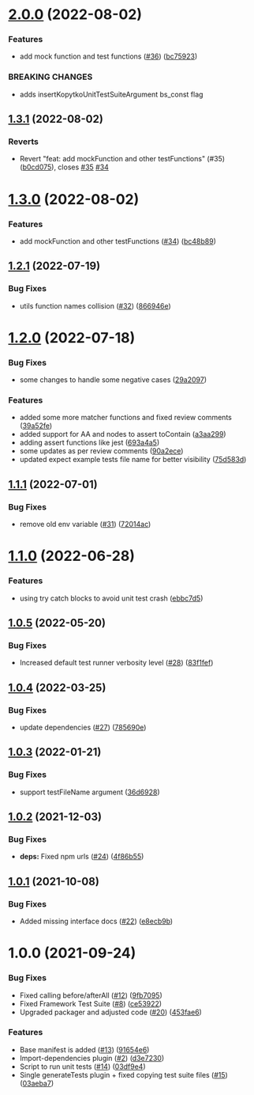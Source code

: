 # [2.0.0](https://github.com/getndazn/kopytko-unit-testing-framework/compare/v1.3.1...v2.0.0) (2022-08-02)


### Features

* add mock function and test functions ([#36](https://github.com/getndazn/kopytko-unit-testing-framework/issues/36)) ([bc75923](https://github.com/getndazn/kopytko-unit-testing-framework/commit/bc75923996f6f5b92400e81797a313595a59f337))


### BREAKING CHANGES

* adds insertKopytkoUnitTestSuiteArgument bs_const flag

## [1.3.1](https://github.com/getndazn/kopytko-unit-testing-framework/compare/v1.3.0...v1.3.1) (2022-08-02)


### Reverts

* Revert "feat: add mockFunction and other testFunctions" (#35) ([b0cd075](https://github.com/getndazn/kopytko-unit-testing-framework/commit/b0cd075f8bcc49bcf1860a4c18fb09b61571e55a)), closes [#35](https://github.com/getndazn/kopytko-unit-testing-framework/issues/35) [#34](https://github.com/getndazn/kopytko-unit-testing-framework/issues/34)

# [1.3.0](https://github.com/getndazn/kopytko-unit-testing-framework/compare/v1.2.1...v1.3.0) (2022-08-02)


### Features

* add mockFunction and other testFunctions ([#34](https://github.com/getndazn/kopytko-unit-testing-framework/issues/34)) ([bc48b89](https://github.com/getndazn/kopytko-unit-testing-framework/commit/bc48b8999724f927e02cee77949c780f3f50cfd2))

## [1.2.1](https://github.com/getndazn/kopytko-unit-testing-framework/compare/v1.2.0...v1.2.1) (2022-07-19)


### Bug Fixes

* utils function names collision ([#32](https://github.com/getndazn/kopytko-unit-testing-framework/issues/32)) ([866946e](https://github.com/getndazn/kopytko-unit-testing-framework/commit/866946e11f52bdf194971d8a73c3a3b1d3e63216))

# [1.2.0](https://github.com/getndazn/kopytko-unit-testing-framework/compare/v1.1.1...v1.2.0) (2022-07-18)


### Bug Fixes

* some changes to handle some negative cases ([29a2097](https://github.com/getndazn/kopytko-unit-testing-framework/commit/29a20976543375c7ef5fb2f1132f48c0e4225a77))


### Features

* added some more matcher functions and fixed review comments ([39a52fe](https://github.com/getndazn/kopytko-unit-testing-framework/commit/39a52fe3598d41a380234933dff6283b81370126))
* added support for AA and nodes to assert toContain ([a3aa299](https://github.com/getndazn/kopytko-unit-testing-framework/commit/a3aa299a8f6789bf1d80f78174cc480362a3b1d2))
* adding assert functions like jest ([693a4a5](https://github.com/getndazn/kopytko-unit-testing-framework/commit/693a4a547a16c275bf2d1bc26118d0a6fa105565))
* some updates as per review comments ([90a2ece](https://github.com/getndazn/kopytko-unit-testing-framework/commit/90a2ece160d6043c05d5c4c2bd2cde7b1069c4a9))
* updated expect example tests file name for better visibility ([75d583d](https://github.com/getndazn/kopytko-unit-testing-framework/commit/75d583d8668f38221f157811e24984cc860d8624))

## [1.1.1](https://github.com/getndazn/kopytko-unit-testing-framework/compare/v1.1.0...v1.1.1) (2022-07-01)


### Bug Fixes

* remove old env variable ([#31](https://github.com/getndazn/kopytko-unit-testing-framework/issues/31)) ([72014ac](https://github.com/getndazn/kopytko-unit-testing-framework/commit/72014ac7ad5d8799d1a6aab68e0c49bdbcccab4e))

# [1.1.0](https://github.com/getndazn/kopytko-unit-testing-framework/compare/v1.0.5...v1.1.0) (2022-06-28)


### Features

* using try catch blocks to avoid unit test crash ([ebbc7d5](https://github.com/getndazn/kopytko-unit-testing-framework/commit/ebbc7d58480ea4c95a55bbac598258e2cddf7049))

## [1.0.5](https://github.com/getndazn/kopytko-unit-testing-framework/compare/v1.0.4...v1.0.5) (2022-05-20)


### Bug Fixes

* Increased default test runner verbosity level ([#28](https://github.com/getndazn/kopytko-unit-testing-framework/issues/28)) ([83f1fef](https://github.com/getndazn/kopytko-unit-testing-framework/commit/83f1fefad38cb704bca5a339a599fdcd30a4154f))

## [1.0.4](https://github.com/getndazn/kopytko-unit-testing-framework/compare/v1.0.3...v1.0.4) (2022-03-25)


### Bug Fixes

* update dependencies ([#27](https://github.com/getndazn/kopytko-unit-testing-framework/issues/27)) ([785690e](https://github.com/getndazn/kopytko-unit-testing-framework/commit/785690ed409df2e2bccb09d9893741ab935896d3))

## [1.0.3](https://github.com/getndazn/kopytko-unit-testing-framework/compare/v1.0.2...v1.0.3) (2022-01-21)


### Bug Fixes

* support testFileName argument ([36d6928](https://github.com/getndazn/kopytko-unit-testing-framework/commit/36d6928e952c85fbdad04680add59c91ea7bf9a7))

## [1.0.2](https://github.com/getndazn/kopytko-unit-testing-framework/compare/v1.0.1...v1.0.2) (2021-12-03)


### Bug Fixes

* **deps:** Fixed npm urls ([#24](https://github.com/getndazn/kopytko-unit-testing-framework/issues/24)) ([4f86b55](https://github.com/getndazn/kopytko-unit-testing-framework/commit/4f86b550708c5d7da0a2656b045bf71774de9f82))

## [1.0.1](https://github.com/getndazn/kopytko-unit-testing-framework/compare/v1.0.0...v1.0.1) (2021-10-08)


### Bug Fixes

* Added missing interface docs ([#22](https://github.com/getndazn/kopytko-unit-testing-framework/issues/22)) ([e8ecb9b](https://github.com/getndazn/kopytko-unit-testing-framework/commit/e8ecb9b679392e9f15e7d2a178fe23b18424e506))

# 1.0.0 (2021-09-24)


### Bug Fixes

* Fixed calling before/afterAll ([#12](https://github.com/getndazn/kopytko-unit-testing-framework/issues/12)) ([9fb7095](https://github.com/getndazn/kopytko-unit-testing-framework/commit/9fb70954538680c09aeb7946818f2bd1e82d0ed4))
* Fixed Framework Test Suite ([#8](https://github.com/getndazn/kopytko-unit-testing-framework/issues/8)) ([ce53922](https://github.com/getndazn/kopytko-unit-testing-framework/commit/ce5392222d30c6b1ee49439c40937ab41cc3017d))
* Upgraded packager and adjusted code ([#20](https://github.com/getndazn/kopytko-unit-testing-framework/issues/20)) ([453fae6](https://github.com/getndazn/kopytko-unit-testing-framework/commit/453fae6d26ca2cb78bb67b5a8c0620ca41a747c5))


### Features

* Base manifest is added ([#13](https://github.com/getndazn/kopytko-unit-testing-framework/issues/13)) ([91654e6](https://github.com/getndazn/kopytko-unit-testing-framework/commit/91654e638e4c614c884a731ccb9c30e0ffd2d094))
* Import-dependencies plugin ([#2](https://github.com/getndazn/kopytko-unit-testing-framework/issues/2)) ([d3e7230](https://github.com/getndazn/kopytko-unit-testing-framework/commit/d3e72308a95d6bcf263a61f241b3b9a6704d084b))
* Script to run unit tests ([#14](https://github.com/getndazn/kopytko-unit-testing-framework/issues/14)) ([03df9e4](https://github.com/getndazn/kopytko-unit-testing-framework/commit/03df9e4a4335dfc2be6256610de92b5908de29bf))
* Single generateTests plugin + fixed copying test suite files ([#15](https://github.com/getndazn/kopytko-unit-testing-framework/issues/15)) ([03aeba7](https://github.com/getndazn/kopytko-unit-testing-framework/commit/03aeba71eb959d1a06503de94dac40554955c8aa))
